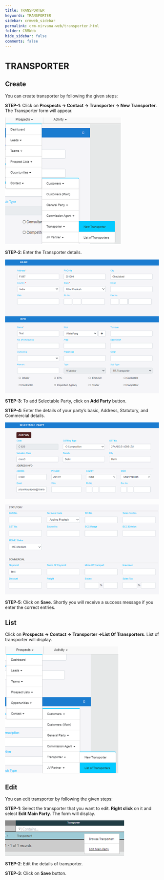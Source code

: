 ```yaml
---
title: TRANSPORTER
keywords: TRANSPORTER
sidebar: crmweb_sidebar
permalink: crm-nirvana-web/transporter.html
folder: CRMWeb
hide_sidebar: false
comments: false
---
```


# TRANSPORTER

## Create

You can create transporter by following the given steps:

**STEP-1**: Click on **Prospects → Contact → Transporter → New Transporter**. The Transporter form will appear.

![](/images/transpoter-create.png)

**STEP-2**: Enter the Transporter details.

![](/images/transpoter-create-details.png)

**STEP-3**: To add Selectable Party, click on **Add Party** button.

**STEP-4**: Enter the details of your party’s basic, Address, Statutory, and Commercial details.

![](/images/transpoter-create-details-select-party.png)

![](/images/transpoter-create-details-select-party-statutory.png)

**STEP-5**: Click on **Save**. Shortly you will receive a success message if you enter the correct entries.

## List

Click on **Prospects → Contact → Transporter →List Of Transporters**. List of transporter will display.

![](/images/transpoter-list.png)

## Edit

You can edit transporter by following the given steps:

**STEP-1**: Select the transporter that you want to edit. **Right click** on it and select **Edit Main Party**. The form will display.

![](/images/transpoter-edit.png)

**STEP-2**: Edit the details of transporter.

**STEP-3**: Click on **Save** button.
